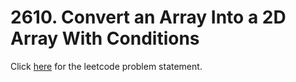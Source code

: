 # 2610. Convert an Array Into a 2D Array With Conditions

Click [here](https://leetcode.com/problems/convert-an-array-into-a-2d-array-with-conditions/) for the leetcode problem statement.
